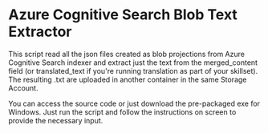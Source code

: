 # Azure Cognitive Search Blob Text Extractor

This script read all the json files created as blob projections from Azure Cognitive Search indexer and extract just the text from the merged_content field (or translated_text if you're running translation as part of your skillset).
The resulting .txt are uploaded in another container in the same Storage Account.

You can access the source code or just download the pre-packaged exe for Windows. Just run the script and follow the instructions on screen to provide the necessary input.
